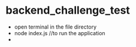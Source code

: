 # backend_challenge_test
- open terminal in the file directory
- node index.js //to run the application
- 
